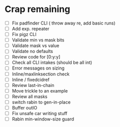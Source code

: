 Crap remaining
==============

- [ ] Fix padfinder CLI ( throw away re, add basic runs)
- [ ] Add exp. repeater
- [ ] Fix pigz CLI 
- [ ] Validate min vs mask bits
- [ ] Validate mask vs value
- [ ] Validate no defaults
- [ ] Review code for [0:y:y]
- [ ] Check all CLI intakes (should be all int)
- [ ] Error messages on sizing
- [ ] Inline/maxlinksection check
- [ ] Inline / fixedcidref
- [ ] Review last-in-chain
- [ ] Move trickle to an example
- [ ] Review all masks
- [ ] switch rabin to gen-in-place
- [ ] Buffer outIO
- [ ] Fix unsafe car writing stuff
- [ ] Rabin min-window-size guard
